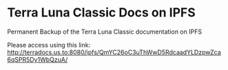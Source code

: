 # Terra Luna Classic Docs on IPFS
Permanent Backup of the Terra Luna Classic documentation on IPFS

Please access using this link:
http://terradocs.us.to:8080/ipfs/QmYC26oC3uThWwD5RdcaadYLDzpwZca6qSPR5Dy1WbQzuA/
